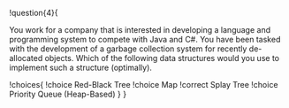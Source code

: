 !question{4}{

You work for a company that is interested in developing a language and programming system to compete with Java and C\#. You have been tasked with the development of a garbage collection system for recently de-allocated objects. Which of the following data structures would you use to implement such a structure (optimally).

!choices{
 !choice Red-Black Tree
 !choice Map
 !correct Splay Tree
 !choice Priority Queue (Heap-Based)
}
}
